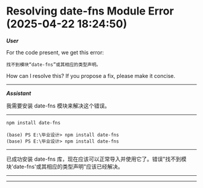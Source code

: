 <!-- Generated by SpecStory -->

# Resolving date-fns Module Error (2025-04-22 18:24:50)

_**User**_

For the code present, we get this error:
```
找不到模块“date-fns”或其相应的类型声明。
```
How can I resolve this? If you propose a fix, please make it concise.

---

_**Assistant**_

我需要安装 date-fns 模块来解决这个错误。

---

```bash
npm install date-fns
```

```
(base) PS E:\毕业设计> npm install date-fns
(base) PS E:\毕业设计> npm install date-fns
```

---

已成功安装 date-fns 库，现在应该可以正常导入并使用它了。错误"找不到模块'date-fns'或其相应的类型声明"应该已经解决。

---



---

